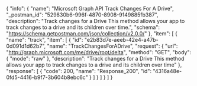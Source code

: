{
  "info": {
    "name": "Microsoft Graph API Track Changes For A Drive",
    "_postman_id": "529830b6-996f-4870-8908-9149885fb387",
    "description": "Track changes for a Drive This method allows your app to track changes to a drive and its children over time.",
    "schema": "https://schema.getpostman.com/json/collection/v2.0.0/"
  },
  "item": [
    {
      "name": "track",
      "item": [
        {
          "id": "e2b83d7e-aeeb-42e4-a47b-0d091d1d62b7",
          "name": "TrackChangesForADrive",
          "request": {
            "url": "http://graph.microsoft.com/me/drive/root/delta",
            "method": "GET",
            "body": {
              "mode": "raw"
            },
            "description": "Track changes for a Drive This method allows your app to track changes to a drive and its children over time"
          },
          "response": [
            {
              "code": 200,
              "name": "Response_200",
              "id": "4316a48e-0fd5-4416-b9f7-3b604b8ebc6c"
            }
          ]
        }
      ]
    }
  ]
}